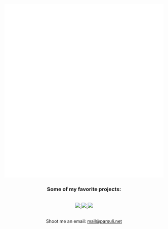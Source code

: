 <div align="center">
	<br>
		<img src="readme.svg" width="650" height="550">
	<br>
	<h3>Some of my favorite projects: </h3>
	<br>
	<a href="https://github.com/par5ul1/xaiat">
		<img src="https://github-readme-stats.vercel.app/api/pin/?username=par5ul1&repo=xaiat&theme=dark">
	</a>
	<a href="https://github.com/par5ul1/spritz">
		<img src="https://github-readme-stats.vercel.app/api/pin/?username=par5ul1&repo=spritz&theme=dark">
	</a>
	<a href="https://github.com/par5ul1/metapong">
		<img src="https://github-readme-stats.vercel.app/api/pin/?username=par5ul1&repo=metapong&theme=dark">
	</a>
	<br>
	<br>
	<p>Shoot me an email: <a href="mailto:mail@parsuli.net">mail@parsuli.net</p>
</div>
